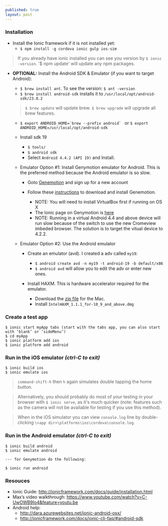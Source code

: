 ```yaml
---
published: true
layout: post
---
```


### Installation

- Install the Ionic framework if it is not installed yet:  
	- `$ npm install -g cordova ionic gulp ios-sim`

>	If you already have ionic installed you can see you version by `$ ionic -version`.  '$ npm update' will update any npm packages.

- **OPTIONAL:** Install the Android SDK & Emulator (if you want to target Android): 
	- `$ brew install ant`.  To see the version:  `$ ant -version`
    - `$ brew install android-sdk` installs it to `/usr/local/opt/android-sdk/23.0.2` 
    
    >	`$ brew update` will update brew.  `$ brew upgrade` will upgrade all brew features.
    
    - ``$ export ANDROID_HOME=`brew --prefix android` `` or `$ export ANDROID_HOME=/usr/local/opt/android-sdk`
    - Install sdk 19
    
    	- `$ tools/`
        - `$ android sdk`
        - Select `Android 4.4.2 (API 19)` and Install.
    
    - Emulator Option #1:  Install Genymotion emulator for Android.  This is the preferred method because the Android emulator is so slow.

        - Goto [Genemotion](https://www.genymotion.com/) and sign up for a new account
        - Follow these [instructions](https://www.genymotion.com/?utm_source=dlvr.it&utm_medium=twitter#!/developers/user-guide) to download and install Genemotion.

            - NOTE: You will need to install VirtualBox first if running on OS X
            - The Ionic page on Genymotion is [here](http://ionicframework.com/docs/ionic-cli-faq/#genymotion)
            - NOTE: Running in a virtual Android 4.4 and above device will run slow because of the switch to use the new Cromeview imbeded browser.  The solution is to target the vitual device to 4.2.2.

    - Emulator Option #2:  Use the Android emulator

    	- Create an emulator (avd). I created a adv called `my19`:
        
            - `$ android create avd -n my19 -t android-19 -b default/x86`
            - `$ android avd` will allow you to edit the adv or enter new ones.

    	- Install HAXM.  This is hardware accelerator required for the emulator.
        
        	- Download the [zip file](https://software.intel.com/en-us/android/articles/intel-hardware-accelerated-execution-manager) for the Mac.
            - Install `IntelHAXM_1.1.1_for-10_9_and_above.dmg`
    


### Create a test app

```
$ ionic start myApp tabs (start with the tabs app, you can also start with ‘blank’ or ’sideMenu’)
$ cd myApp
$ ionic platform add ios
$ ionic platform add android
```

### Run in the iOS emulator _(ctrl-C to exit)_

```
$ ionic build ios
$ ionic emulate ios
```

>	`command-shift-h` then `h` again simulates double tapping the home button.

>	Alternatively, you should probably do most of your testing in your browser with `$ ionic serve`, as it's much quicker (note: features such as the camera will not be available for testing if you use this method).

>	When in the iOS simulator you can view `console.log` line by double-clicking `\<app dir>\platforms\ios\cordova\console.log`.

### Run in the Android emulator _(ctrl-C to exit)_

```
$ ionic build android
$ ionic emulate android

--- for Genymotion do the following:

$ ionic run android
```



### Resouces

- Ionic Guide: http://ionicframework.com/docs/guide/installation.html 
- Max’s video walkthrough:  https://www.youtube.com/watch?v=C-UwOWB9Io4&feature=youtu.be
- Android help:
	- http://dara.azurewebsites.net/ionic-android-osx/
    - http://ionicframework.com/docs/ionic-cli-faq/#android-sdk